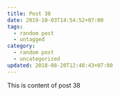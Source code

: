 ```yaml
---
title: Post 38
date: 2019-10-03T14:54:52+07:00
tags:
  - random post
  - untagged
category:
  - random post
  - uncategorized
updated: 2018-08-20T12:48:43+07:00
---
```

This is content of post 38